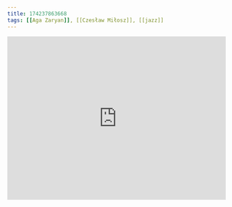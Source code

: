 ```yaml
---
title: 174237863668
tags: [[Aga Zaryan]], [[Czesław Miłosz]], [[jazz]]
---
```

<iframe allow="accelerometer; autoplay; clipboard-write; encrypted-media; gyroscope; picture-in-picture" allowfullscreen="" frameborder="0" height="375" id="youtube_iframe" src="https://www.youtube.com/embed/YkYK8kwy7hc?feature=oembed&amp;enablejsapi=1&amp;origin=https://safe.txmblr.com&amp;wmode=opaque" width="500"></iframe>